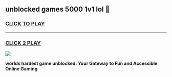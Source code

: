
## unblocked games 5000 1v1 lol 👋
<h3>
<a href="https://premium.freeplayer.one?title=unblocked_games_5000_1v1_lol&ref=13F">CLICK TO PLAY</a></h3>
<hr>

<h3>
<a href="https://premium.freeplayer.one?title=unblocked_games_5000_1v1_lol&ref=13F">CLICK 2 PLAY</a>
  
</h3>

<a href="https://premium.freeplayer.one?title=unblocked_games_5000_1v1_lol&ref=12F/"><img src="https://clearcache.store/games.png"></a>


**worlds hardest game unblocked: Your Gateway to Fun and Accessible Online Gaming**
